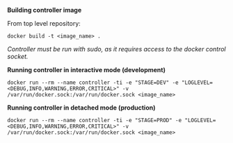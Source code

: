 **Building controller image**

From top level repository:

`docker build -t <image_name> .`

*Controller must be run with sudo, as it requires access to the docker control socket.*

**Running controller in interactive mode (development)**

`docker run --rm --name controller -ti -e "STAGE=DEV" -e "LOGLEVEL=<DEBUG,INFO,WARNING,ERROR,CRITICAL>" -v /var/run/docker.sock:/var/run/docker.sock <image_name>`

**Running controller in detached mode (production)**

`docker run --rm --name controller -ti -e "STAGE=PROD" -e "LOGLEVEL=<DEBUG,INFO,WARNING,ERROR,CRITICAL>" -v /var/run/docker.sock:/var/run/docker.sock <image_name>`
